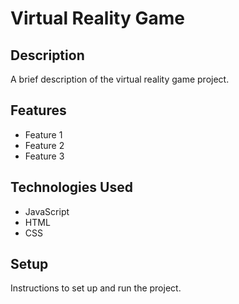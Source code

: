 # Virtual Reality Game

## Description

A brief description of the virtual reality game project.

## Features

- Feature 1
- Feature 2
- Feature 3

## Technologies Used

- JavaScript
- HTML
- CSS

## Setup

Instructions to set up and run the project.
